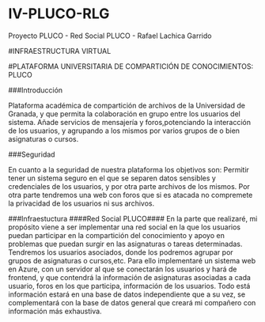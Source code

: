 # IV-PLUCO-RLG
Proyecto PLUCO - Red Social PLUCO - Rafael Lachica Garrido

#INFRAESTRUCTURA VIRTUAL

#PLATAFORMA UNIVERSITARIA DE COMPARTICIÓN DE CONOCIMIENTOS: PLUCO

###Introducción

Plataforma académica de compartición de archivos de la Universidad de Granada, y que permita la colaboración en grupo entre los usuarios del sistema. Añade servicios de mensajería y foros,potenciando la interacción de los usuarios, y agrupando a los mismos por varios grupos de o bien asignaturas o cursos.

###Seguridad

En cuanto a la seguridad de nuestra plataforma los objetivos son: Permitir tener un sistema seguro en el que se separen datos sensibles y credenciales de los usuarios, y por otra parte archivos de los mismos. Por otra parte tendremos una web con foros que si es atacada no compremete la privacidad de los usuarios ni sus archivos.

###Infraestuctura
####Red Social PLUCO####
En la parte que realizaré, mi propósito viene a ser implementar una red social en la que los usuarios puedan participar en la compartición
del conocimiento y apoyo en problemas que puedan surgir en las asignaturas o tareas determinadas.
Tendremos los usuarios asociados, donde los podremos agrupar por grupos de asignaturas o cursos,etc.
Para ello implementaré un sistema web en Azure, con un servidor al que se conectarán los usuarios y hará de frontend,
y que contendrá la información de asignaturas asociadas a cada usuario, foros en los que participa, información de los usuarios.
Todo está información estará en una base de datos independiente que a su vez, se complementará con la base de datos general
que creará mi compañero con información más exhaustiva.



